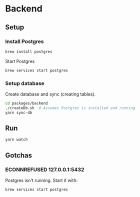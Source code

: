 # Backend

## Setup

### Install Postgres

```bash
brew install postgres
```

Start Postgres

```bash
brew services start postgres
```

### Setup database

Create database and sync (creating tables).

```bash
cd packages/backend
./createDb.sh  # Assumes Postgres is installed and running
yarn sync-db
```

## Run

```bash
yarn watch
```

## Gotchas

### ECONNREFUSED 127.0.0.1:5432

Postgres isn't running. Start it with:

```bash
brew services start postgres
```
